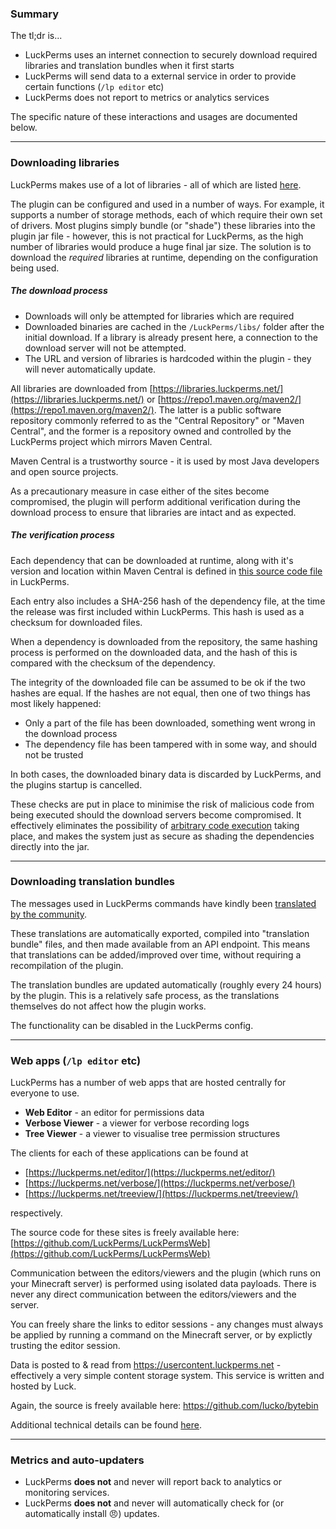### Summary
The tl;dr is...

* LuckPerms uses an internet connection to securely download required libraries and translation bundles when it first starts
* LuckPerms will send data to a external service in order to provide certain functions (`/lp editor` etc)
* LuckPerms does not report to metrics or analytics services

The specific nature of these interactions and usages are documented below.

___

### Downloading libraries

LuckPerms makes use of a lot of libraries - all of which are listed [here](Credits#open-source).

The plugin can be configured and used in a number of ways. For example, it supports a number of storage methods, each of which require their own set of drivers. Most plugins simply bundle (or "shade") these libraries into the plugin jar file - however, this is not practical for LuckPerms, as the high number of libraries would produce a huge final jar size. The solution is to download the *required* libraries at runtime, depending on the configuration being used.

##### The download process

* Downloads will only be attempted for libraries which are required
* Downloaded binaries are cached in the `/LuckPerms/libs/` folder after the initial download. If a library is already present here, a connection to the download server will not be attempted.
* The URL and version of libraries is hardcoded within the plugin - they will never automatically update.

All libraries are downloaded from [https://libraries.luckperms.net/](https://libraries.luckperms.net/) or [https://repo1.maven.org/maven2/](https://repo1.maven.org/maven2/).
The latter is a public software repository commonly referred to as the "Central Repository" or "Maven Central", and the former is a repository owned and controlled by the LuckPerms project which mirrors Maven Central.

Maven Central is a trustworthy source - it is used by most Java developers and open source projects.

As a precautionary measure in case either of the sites become compromised, the plugin will perform additional verification during the download process to ensure that libraries are intact and as expected. 

##### The verification process

Each dependency that can be downloaded at runtime, along with it's version and location within Maven Central is defined in [this source code file](https://github.com/LuckPerms/LuckPerms/blob/master/common/src/main/java/me/lucko/luckperms/common/dependencies/Dependency.java) in LuckPerms.

Each entry also includes a SHA-256 hash of the dependency file, at the time the release was first included within LuckPerms. This hash is used as a checksum for downloaded files.

When a dependency is downloaded from the repository, the same hashing process is performed on the downloaded data, and the hash of this is compared with the checksum of the dependency.

The integrity of the downloaded file can be assumed to be ok if the two hashes are equal. If the hashes are not equal, then one of two things has most likely happened:

* Only a part of the file has been downloaded, something went wrong in the download process
* The dependency file has been tampered with in some way, and should not be trusted

In both cases, the downloaded binary data is discarded by LuckPerms, and the plugins startup is cancelled.

These checks are put in place to minimise the risk of malicious code from being executed should the download servers become compromised. It effectively eliminates the possibility of [arbitrary code execution](https://en.wikipedia.org/wiki/Arbitrary_code_execution) taking place, and makes the system just as secure as shading the dependencies directly into the jar.

___

### Downloading translation bundles

The messages used in LuckPerms commands have kindly been [translated by the community](Locale-and-Translations).

These translations are automatically exported, compiled into "translation bundle" files, and then made available from an API endpoint. This means that translations can be added/improved over time, without requiring a recompilation of the plugin.

The translation bundles are updated automatically (roughly every 24 hours) by the plugin. This is a relatively safe process, as the translations themselves do not affect how the plugin works.

The functionality can be disabled in the LuckPerms config.

___

### Web apps (`/lp editor` etc)

LuckPerms has a number of web apps that are hosted centrally for everyone to use.

* **Web Editor** - an editor for permissions data
* **Verbose Viewer** - a viewer for verbose recording logs
* **Tree Viewer** - a viewer to visualise tree permission structures



The clients for each of these applications can be found at

* [https://luckperms.net/editor/](https://luckperms.net/editor/)
* [https://luckperms.net/verbose/](https://luckperms.net/verbose/)
* [https://luckperms.net/treeview/](https://luckperms.net/treeview/)

respectively. 

The source code for these sites is freely available here: [https://github.com/LuckPerms/LuckPermsWeb](https://github.com/LuckPerms/LuckPermsWeb)

Communication between the editors/viewers and the plugin (which runs on your Minecraft server) is performed using isolated data payloads. There is never any direct communication between the editors/viewers and the server.

You can freely share the links to editor sessions - any changes must always be applied by running a command on the Minecraft server, or by explictly trusting the editor session.

Data is posted to & read from https://usercontent.luckperms.net - effectively a very simple content storage system. This service is written and hosted by Luck.

Again, the source is freely available here: https://github.com/lucko/bytebin

Additional technical details can be found [here](Web-Editor-Technical-Details).

___

### Metrics and auto-updaters

* LuckPerms **does not** and never will report back to analytics or monitoring services.
* LuckPerms **does not** and never will automatically check for (or automatically install 😠) updates. 
